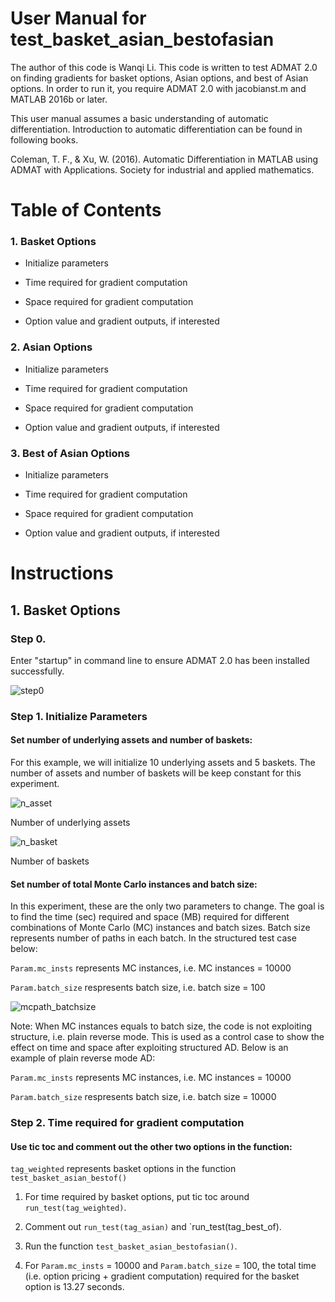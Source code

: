 # User Manual for test_basket_asian_bestofasian

The author of this code is Wanqi Li. This code is written to test ADMAT 2.0 on finding gradients for basket options, Asian options, and best of Asian options. In order to run it, you require ADMAT 2.0 with jacobianst.m and MATLAB 2016b or later.

This user manual assumes a basic understanding of automatic differentiation. Introduction to automatic differentiation can be found in following books.

Coleman, T. F., & Xu, W. (2016). Automatic Differentiation in MATLAB using ADMAT with Applications. Society for industrial and applied mathematics.

# Table of Contents

### 1. Basket Options

* Initialize parameters
  
* Time required for gradient computation
  
* Space required for gradient computation
  
* Option value and gradient outputs, if interested
  
### 2. Asian Options

* Initialize parameters
  
* Time required for gradient computation
  
* Space required for gradient computation
  
* Option value and gradient outputs, if interested

### 3. Best of Asian Options

* Initialize parameters
  
* Time required for gradient computation
  
* Space required for gradient computation
  
* Option value and gradient outputs, if interested
  
# Instructions

## 1. Basket Options

### Step 0. 

Enter "startup" in command line to ensure ADMAT 2.0 has been installed successfully.

![step0](https://user-images.githubusercontent.com/31410379/29795493-79f9a9bc-8c1a-11e7-9a76-7d2c050da54c.PNG)

### Step 1. Initialize Parameters

#### Set number of underlying assets and number of baskets: 

For this example, we will initialize 10 underlying assets and 5 baskets. The number of assets and number of baskets will be keep constant for this experiment. 

![n_asset](https://user-images.githubusercontent.com/31410379/29795930-8fdb63b8-8c1c-11e7-8a18-357006292e74.PNG)

Number of underlying assets

![n_basket](https://user-images.githubusercontent.com/31410379/29795969-be882c00-8c1c-11e7-8199-70896c7472ea.PNG)

Number of baskets

#### Set number of total Monte Carlo instances and batch size:

In this experiment, these are the only two parameters to change. The goal is to find the time (sec) required and space (MB) required for different combinations of Monte Carlo (MC) instances and batch sizes. Batch size represents number of paths in each batch. In the structured test case below:

`Param.mc_insts` represents MC instances, i.e. MC instances = 10000

`Param.batch_size` respresents batch size, i.e. batch size = 100

![mcpath_batchsize](https://user-images.githubusercontent.com/31410379/29796222-01f72d1e-8c1e-11e7-80a9-da312f88ed15.PNG)

Note: When MC instances equals to batch size, the code is not exploiting structure, i.e. plain reverse mode. This is used as a control case to show the effect on time and space after exploiting structured AD. Below is an example of plain reverse mode AD:

`Param.mc_insts` represents MC instances, i.e. MC instances = 10000

`Param.batch_size` respresents batch size, i.e. batch size = 10000

### Step 2. Time required for gradient computation

#### Use tic toc and comment out the other two options in the function:

`tag_weighted` represents basket options in the function `test_basket_asian_bestof()`

1. For time required by basket options, put tic toc around `run_test(tag_weighted)`.

2. Comment out `run_test(tag_asian)` and `run_test(tag_best_of).

3. Run the function `test_basket_asian_bestofasian()`.

4. For `Param.mc_insts` = 10000 and `Param.batch_size` = 100, the total time (i.e. option pricing + gradient computation) required for the basket option is 13.27 seconds.


